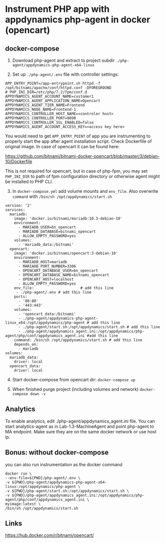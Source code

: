 # Instrument PHP app with appdynamics php-agent in docker (opencart)

## docker-compose

1. Download php-agent and extract to project subdir  `./php-agent/appdynamics-php-agent-x64-linux`

2. Set up `./php-agent/.env` file with controller settings:


```shell
APP_ENTRY_POINT=/app-entrypoint.sh httpd -f /opt/bitnami/apache/conf/httpd.conf -DFOREGROUND
# PHP_INI_DIR=/etc/php/7.2/fpm/conf.d
APPDYNAMICS_AGENT_ACCOUNT_NAME=customer1
APPDYNAMICS_AGENT_APPLICATION_NAME=Opencart
APPDYNAMICS_AGENT_TIER_NAME=Frontend
APPDYNAMICS_NODE_NAME=Frontend-1
APPDYNAMICS_CONTROLLER_HOST_NAME=<controler host>
APPDYNAMICS_CONTROLLER_PORT=8090
APPDYNAMICS_CONTROLLER_SSL_ENABLED=false
APPDYNAMICS_AGENT_ACCOUNT_ACCESS_KEY=<access key here>
```

You would need to get `APP_ENTRY_POINT` of app you are instrumenting to properly start the app after agent installation script. Check Dockerfile of original image. In case of opencart it can be found here:

https://github.com/bitnami/bitnami-docker-opencart/blob/master/3/debian-10/Dockerfile

This is not required for opencart, but in case of php-fpm, you may set `PHP_INI_DIR` to path of fpm configuration directory or otherwise agent might be installed to PHP CLI.

3. In `docker-compose.yml` add volume mounts and `env_file`. Also overwrite `command` with `/bin/sh /opt/appdynamics/start.sh`

```shell
version: '2'
services:
  mariadb:
    image: 'docker.io/bitnami/mariadb:10.3-debian-10'
    environment:
      - MARIADB_USER=bn_opencart
      - MARIADB_DATABASE=bitnami_opencart
      - ALLOW_EMPTY_PASSWORD=yes
    volumes:
      - 'mariadb_data:/bitnami'
  opencart:
    image: 'docker.io/bitnami/opencart:3-debian-10'
    environment:
      - MARIADB_HOST=mariadb
      - MARIADB_PORT_NUMBER=3306
      - OPENCART_DATABASE_USER=bn_opencart
      - OPENCART_DATABASE_NAME=bitnami_opencart
      - OPENCART_HOST=localhost
      - ALLOW_EMPTY_PASSWORD=yes
    env_file:                     # add this line
     - ./php-agent/.env # add this line
    ports:
      - '80:80'
      - '443:443'
    volumes:
      - 'opencart_data:/bitnami'
      - ./php-agent/appdynamics-php-agent-linux_x64:/opt/appdynamics/php-agent # add this line
      - ./php-agent/start.sh:/opt/appdynamics/start.sh # add this line
      - ./php-agent/appdynamics_agent.ini:/opt/appdynamics/php-agent/php/conf/appdynamics_agent.ini #add this line
    command: /bin/sh /opt/appdynamics/start.sh # add this line
    depends_on:
      - mariadb
volumes:
  mariadb_data:
    driver: local
  opencart_data:
    driver: local
```


4. Start docker-compose from opencart dir:
`docker-compose up`

5. When finished purge project (including volumes and network)
`docker-compose down -v`

## Analytics

To enable analytics, edit ./php-agent/appdynamics_agent.ini file. You can start analytics-agent as in Lab-1.3-MachineAgent
and point php-agent to MA endpoint. Make sure they are on the same docker network or use host ip.


## Bonus: without docker-compose

you can also run instrumentation as the docker command

```shell
docker run \
--env-file=${PWD}/php-agent/.env \
-v ${PWD}/php-agent/appdynamics-php-agent-x64-linux:/opt/appdynamics/php-agent \
-v ${PWD}/php-agent/start.sh:/opt/appdynamics/start.sh \
-v ${PWD}/php-agent/appdynamics_agent.ini:/opt/appdynamics/php-agent/php/conf/appdynamics_agent.ini \
myimage:latest \
/bin/sh /opt/appdynamics/start.sh
```

## Links

https://hub.docker.com/r/bitnami/opencart/
